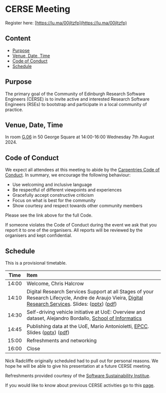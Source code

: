 # CERSE Meeting

Register here: [https://lu.ma/00jltzfp](https://lu.ma/00jltzfp)

## Content
* [Purpose](#purpose)
* [Venue, Date, Time](#venue-date-time)
* [Code of Conduct](#code-of-conduct)
* [Schedule](#schedule)

## Purpose

The primary goal of the Community of Edinburgh Research Software Engineers (CERSE) is to invite active and interested Research Software Engineers (RSEs) to bootstrap and participate in a local community of practice.

## Venue, Date, Time

In room [G.06](https://www.ed.ac.uk/timetabling-examinations/timetabling/room-bookings/bookable-rooms3/room/0227_00_G.06) in 50 George Square at 14:00-16:00 Wednesday 7th August 2024.

## Code of Conduct

We expect all attendees at this meeting to abide by the [Carpentries Code of Conduct](https://docs.carpentries.org/topic_folders/policies/code-of-conduct.html). In summary, we encourage the following behaviour:

* Use welcoming and inclusive language
* Be respectful of different viewpoints and experiences
* Gracefully accept constructive criticism
* Focus on what is best for the community
* Show courtesy and respect towards other community members

Please see the link above for the full Code.

If someone violates the Code of Conduct during the event we ask that you report it to one of the organisers. All reports will be reviewed by the organisers and kept confidential.  

## Schedule

This is a provisional timetable.

|Time  | Item |
|------|:------ |
|14:00| Welcome, Chris Halcrow |
|14:10| Digital Research Services Support at all Stages of your Research Lifecycle, Andre de Araujo Vieira, [Digital Research Services](https://digitalresearchservices.ed.ac.uk/). Slides: ([pptx](slides/DRS_CERSE_Meeting.pptx)) ([pdf](slides/DRS_CERSE_Meeting.pdf)) |
|14:30| Self-driving vehicle initiative at UoE: Overview and dataset, Alejandro Bordallo, [School of Informatics](https://informatics.ed.ac.uk/) |
|14:45| Publishing data at the UoE, Mario Antonioletti, [EPCC](https://www.epcc.ed.ac.uk/). Slides ([pptx](slides/CERSE_Storage.pptx)) ([pdf](slides/CERSE_Storage.pdf)) |
|15:00| Refreshments and networking |
|16:00| Close |

Nick Radcliffe originally scheduled had to pull out for personal reasons. We hope he will be able to give his presentation at a future CERSE meeting.

Refreshments provided courtesy of the [Software Sustainability Institue](https://software.ac.uk).

If you would like to know about previous CERSE activities go to this [page](https://cerse.github.io/).

